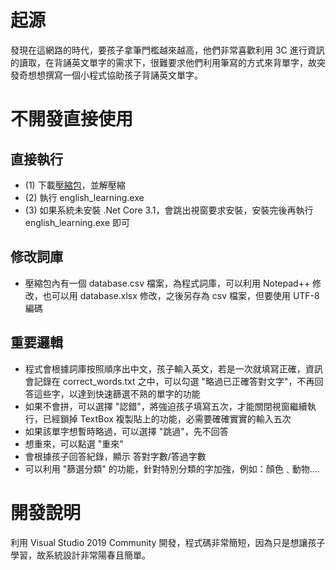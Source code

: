 # 起源
發現在這網路的時代，要孩子拿筆門檻越來越高，他們非常喜歡利用 3C 進行資訊的讀取，在背誦英文單字的需求下，很難要求他們利用筆寫的方式來背單字，故突發奇想想撰寫一個小程式協助孩子背誦英文單字。

# 不開發直接使用
## 直接執行
- (1) 下載[壓縮包](https://github.com/linweiyen/edu_apps/blob/main/english_learning_exe.zip)，並解壓縮
- (2) 執行 english_learning.exe
- (3) 如果系統未安裝 .Net Core 3.1，會跳出視窗要求安裝，安裝完後再執行 english_learning.exe 即可

## 修改詞庫
- 壓縮包內有一個 database.csv 檔案，為程式詞庫，可以利用 Notepad++ 修改，也可以用 database.xlsx 修改，之後另存為 csv 檔案，但要使用 UTF-8 編碼

## 重要邏輯
- 程式會根據詞庫按照順序出中文，孩子輸入英文，若是一次就填寫正確，資訊會記錄在 correct_words.txt 之中，可以勾選 "略過已正確答對文字"，不再回答這些字，以達到快速篩選不熟的單字的功能
- 如果不會拼，可以選擇 "認錯"，將強迫孩子填寫五次，才能關閉視窗繼續執行，已經鎖掉 TextBox 複製貼上的功能，必需要確確實實的輸入五次
- 如果該單字想暫時略過，可以選擇 "跳過"，先不回答
- 想重來，可以點選 "重來"
- 會根據孩子回答紀錄，顯示 答對字數/答過字數
- 可以利用 "篩選分類" 的功能，針對特別分類的字加強，例如：顏色﹑動物....



# 開發說明
利用 Visual Studio 2019 Community 開發，程式碼非常簡短，因為只是想讓孩子學習，故系統設計非常陽春且簡單。